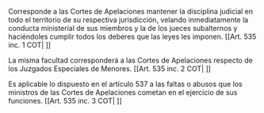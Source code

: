 Corresponde a las Cortes de Apelaciones mantener la disciplina judicial en todo el territorio de su respectiva jurisdicción, velando inmediatamente la conducta ministerial de sus miembros y la de los jueces subalternos y haciéndoles cumplir todos los deberes que las leyes les imponen. [[Art. 535 inc. 1 COT| ]]

La misma facultad corresponderá a las Cortes de Apelaciones respecto de los Juzgados Especiales de Menores. [[Art. 535 inc. 2 COT| ]]

Es aplicable lo dispuesto en el artículo 537 a las faltas o abusos que los ministros de las Cortes de Apelaciones cometan en el ejercicio de sus funciones. [[Art. 535 inc. 3 COT| ]]